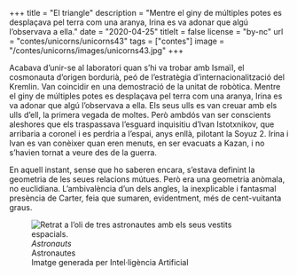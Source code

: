 +++
title = "El triangle"
description = "Mentre el giny de múltiples potes es desplaçava pel terra com una aranya, Irina es va adonar que algú l’observava a ella."
date = "2020-04-25"
titleIt = false
license = "by-nc"
url = "contes/unicorns/unicorns43"
tags = ["contes"]
image = "/contes/unicorns/images/unicorns43.jpg"
+++

Acabava d’unir-se al laboratori quan s’hi va trobar amb Ismaïl, el cosmonauta d’origen bordurià, peó de l’estratègia d’internacionalització del Kremlin. Van coincidir en una demostració de la unitat de robòtica. Mentre el giny de múltiples potes es desplaçava pel terra com una aranya, Irina es va adonar que algú l’observava a ella. Els seus ulls es van creuar amb els ulls d’ell, la primera vegada de moltes. Però ambdós van ser conscients aleshores que els traspassava l’esguard inquisitiu d’Ivan Istotxnikov, que arribaria a coronel i es perdria a l’espai, anys enllà, pilotant la Soyuz 2. Irina i Ivan es van conèixer quan eren menuts, en ser evacuats a Kazan, i no s’havien tornat a veure des de la guerra.

En aquell instant, sense que ho saberen encara, s’estava definint la geometria de les seues relacions mútues. Però era una geometria anòmala, no euclidiana. L’ambivalència d’un dels angles, la inexplicable i fantasmal presència de Carter, feia que sumaren, evidentment, més de cent-vuitanta graus.

<figure class="illustration"><img src="/contes/unicorns/images/unicorns43.jpg" alt="Retrat a l’oli de tres astronautes amb els seus vestits espacials."><figcaption><em>Astronauts</em><br>Astronautes<br><span class="ai-disclaimer">Imatge generada per Intel·ligència Artificial</span></figcaption></figure>

